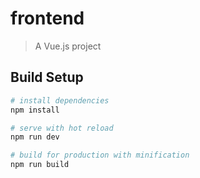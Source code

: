 # frontend

> A Vue.js project

## Build Setup

``` bash
# install dependencies
npm install

# serve with hot reload
npm run dev

# build for production with minification
npm run build
```
